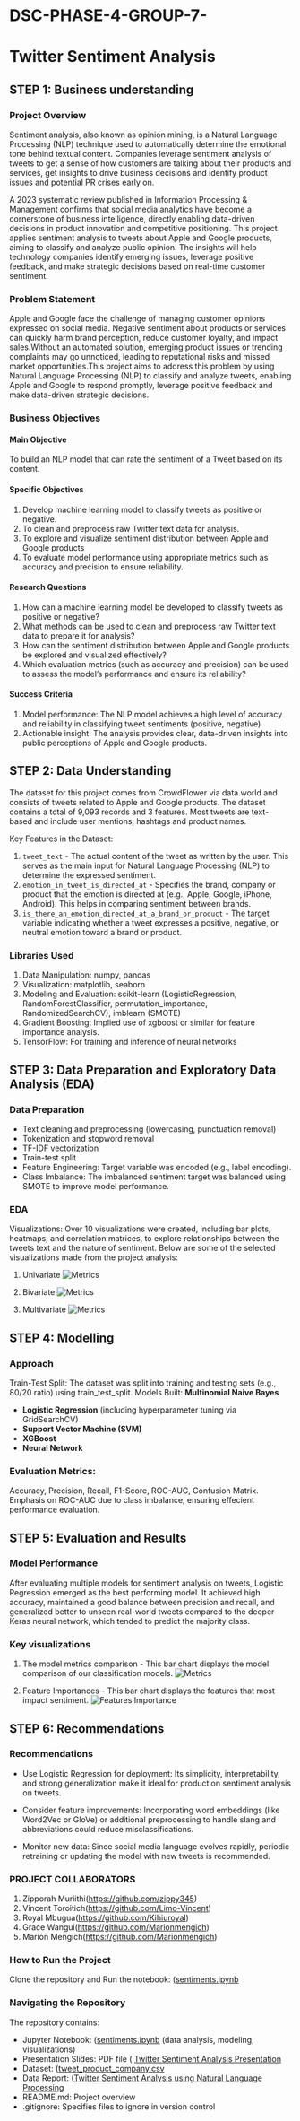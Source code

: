 # DSC-PHASE-4-GROUP-7-
# Twitter Sentiment Analysis
## STEP 1: Business understanding
### Project Overview
Sentiment analysis, also known as opinion mining, is a Natural Language Processing (NLP) technique used to automatically determine the emotional tone behind textual content. Companies leverage sentiment analysis of tweets to get a sense of how customers are talking about their products and services, get insights to drive business decisions and identify product issues and potential PR crises early on.

A 2023 systematic review published in Information Processing & Management confirms that social media analytics have become a cornerstone of business intelligence, directly enabling data-driven decisions in product innovation and competitive positioning. This project applies sentiment analysis to tweets about Apple and Google products, aiming to classify and analyze public opinion. The insights will help technology companies identify emerging issues, leverage positive feedback, and make strategic decisions based on real-time customer sentiment.

### Problem Statement
Apple and Google face the challenge of managing customer opinions expressed on social media. Negative sentiment about products or services can quickly harm brand perception, reduce customer loyalty, and impact sales.Without an automated solution, emerging product issues or trending complaints may go unnoticed, leading to reputational risks and missed market opportunities.This project aims to address this problem by using Natural Language Processing (NLP) to classify and analyze tweets, enabling Apple and Google to respond promptly, leverage positive feedback and make data-driven strategic decisions.

### Business Objectives
#### Main Objective
To build an NLP model that can rate the sentiment of a Tweet based on its content.

#### Specific Objectives
1. Develop machine learning model to classify tweets as positive or negative.
2. To clean and preprocess raw Twitter text data for analysis.
3. To explore and visualize sentiment distribution between Apple and Google products
4. To evaluate model performance using appropriate metrics such as accuracy and precision to ensure reliability.
#### Research Questions
1. How can a machine learning model be developed to classify tweets as positive or negative?
2. What methods can be used to clean and preprocess raw Twitter text data to prepare it for analysis?
3. How can the sentiment distribution between Apple and Google products be explored and visualized effectively?
4. Which evaluation metrics (such as accuracy and precision) can be used to assess the model’s performance and ensure its reliability?
#### Success Criteria
1. Model performance: The NLP model achieves a high level of accuracy and reliability in classifying tweet sentiments (positive, negative)
2. Actionable insight: The analysis provides clear, data-driven insights into public perceptions of Apple and Google products.

## STEP 2: Data Understanding

The dataset for this project comes from CrowdFlower via data.world and consists of tweets related to Apple and Google products. The dataset contains a total of 9,093 records and 3 features. Most tweets are text-based and include user mentions, hashtags and product names.

Key Features in the Dataset:
1. `tweet_text` - The actual content of the tweet as written by the user. This serves as the main input for Natural Language Processing (NLP) to determine the expressed sentiment.
2. `emotion_in_tweet_is_directed_at` - Specifies the brand, company or product that the emotion is directed at (e.g., Apple, Google, iPhone, Android). This helps in comparing sentiment between brands.
3. `is_there_an_emotion_directed_at_a_brand_or_product` - The target variable indicating whether a tweet expresses a positive, negative, or neutral emotion toward a brand or product.


### Libraries Used
1. Data Manipulation: numpy, pandas
2. Visualization: matplotlib, seaborn
3. Modeling and Evaluation: scikit-learn (LogisticRegression, RandomForestClassifier, permutation_importance, RandomizedSearchCV), imblearn (SMOTE)
5. Gradient Boosting: Implied use of xgboost or similar for feature importance analysis.
6. TensorFlow:  For training and inference of neural networks

## STEP 3: Data Preparation and Exploratory Data Analysis (EDA)
### Data Preparation
- Text cleaning and preprocessing (lowercasing, punctuation removal)
- Tokenization and stopword removal
- TF-IDF vectorization
- Train-test split
- Feature Engineering: Target variable was encoded (e.g., label encoding).
- Class Imbalance: The imbalanced sentiment target was balanced using SMOTE to improve model performance.

### EDA 
Visualizations: Over 10 visualizations were created, including bar plots, heatmaps, and correlation matrices, to explore relationships between the tweets text and the nature of sentiment.
Below are some of the selected visualizations made from the project analysis:

1. Univariate
![Metrics](Images/univariate.png)

2. Bivariate
![Metrics](Images/Bivariate.png)

3. Multivariate
![Metrics](Images/multivariate.png)

## STEP 4: Modelling
### Approach
Train-Test Split: The dataset was split into training and testing sets (e.g., 80/20 ratio) using train_test_split.
Models Built:
 **Multinomial Naive Bayes**
- **Logistic Regression** (including hyperparameter tuning via GridSearchCV)
- **Support Vector Machine (SVM)**
- **XGBoost**
- **Neural Network**

### Evaluation Metrics:
Accuracy, Precision, Recall, F1-Score, ROC-AUC, Confusion Matrix.
Emphasis on ROC-AUC due to class imbalance, ensuring effecient performance evaluation.
 
## STEP 5: Evaluation and Results
### Model Performance
After evaluating multiple models for sentiment analysis on tweets, Logistic Regression emerged as the best performing model. It achieved high accuracy, maintained a good balance between precision and recall, and generalized better to unseen real-world tweets compared to the deeper Keras neural network, which tended to predict the majority class.

### Key visualizations
1. The model metrics comparison - 
This bar chart displays the model comparison of our classification models.
![Metrics](Images/model_performance.png)

2. Feature Importances - 
This bar chart displays the features that most impact sentiment.
![Features Importance](Images/feature_importance.png)

## STEP 6: Recommendations 
### Recommendations
- Use Logistic Regression for deployment: Its simplicity, interpretability, and strong generalization make it ideal for production sentiment analysis on tweets.

- Consider feature improvements: Incorporating word embeddings (like Word2Vec or GloVe) or additional preprocessing to handle slang and abbreviations could reduce misclassifications.

- Monitor new data: Since social media language evolves rapidly, periodic retraining or updating the model with new tweets is recommended.




### PROJECT COLLABORATORS
1. Zipporah Muriithi(https://github.com/zippy345)
2. Vincent Toroitich(https://github.com/Limo-Vincent)
3. Royal Mbugua(https://github.com/Kihiuroyal)
4. Grace Wangui(https://github.com/Marionmengich)
5. Marion Mengich(https://github.com/Marionmengich)

### How to Run the Project
Clone the repository and Run the notebook: ([sentiments.ipynb](https://github.com/zippy345/Tweets_Group_8_project/blob/master/sentiments.ipynb) 


### Navigating the Repository
The repository contains:

* Jupyter Notebook: ([sentiments.ipynb](https://github.com/zippy345/Tweets_Group_8_project/blob/master/sentiments.ipynb) (data analysis, modeling, visualizations)
* Presentation Slides: PDF file ( [Twitter Sentiment Analysis Presentation](https://github.com/Machinga1234/DSC-PHASE-3-GROUP-2-/blob/main/The%20H1N1%20Flu%20Vaccine%20Uptake%20Prediction%20Presentation%20(1).pdf)
* Dataset: ([tweet_product_company.csv](https://github.com/zippy345/Tweets_Group_8_project/blob/master/judge-1377884607_tweet_product_company.csv)
* Data Report: ([Twitter Sentiment Analysis using Natural Language Processing](https://github.com/zippy345/Tweets_Group_8_project/blob/master/Twitter%20Sentiment%20Analysis%20using%20Natural%) 
* README.md: Project overview 
* .gitignore: Specifies files to ignore in version control


